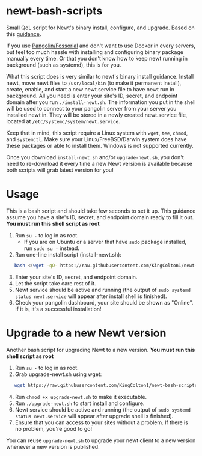 # newt-bash-scripts
Small QoL script for Newt's binary install, configure, and upgrade. Based on this [guidance](https://docs.fossorial.io/Newt/install).

If you use [Pangolin/Fossorial](https://github.com/fosrl/pangolin) and don't want to use Docker in every servers, but feel too much hassle with installing and configuring binary package manually every time. Or that you don't know how to keep newt running in background (such as systemd), this is for you.

What this script does is very similar to newt's binary install guidance. Install newt, move newt files to `/usr/local/bin` (to make it permanent install), create, enable, and start a new newt.service file to have newt run in background. All you need is enter your site's ID, secret, and endpoint domain after you run `./install-newt.sh`. The information you put in the shell will be used to connect to your pangolin server from your server you installed newt in. They will be stored in a newly created newt.service file, located at `/etc/systemd/system/newt.service`.

Keep that in mind, this script require a Linux system with `wget`, `tee`, `chmod`, and `systemctl`. Make sure your Linux/FreeBSD/Darwin system does have these packages or able to install them. Windows is not supported currently.

Once you download `install-newt.sh` and/or `upgrade-newt.sh`, you don't need to re-download it every time a new Newt version is available because both scripts will grab latest version for you!

# Usage
This is a bash script and should take few seconds to set it up. This guidance assume you have a site's ID, secret, and endpoint domain ready to fill it out. **You must run this shell script as root**
1. Run `su -` to log in as root.
   - If you are on Ubuntu or a server that have `sudo` package installed, run `sudo su -` instead.
2. Run one-line install script (install-newt.sh):
```bash
   bash <(wget -qO- https://raw.githubusercontent.com/KingColton1/newt-bash-scripts/main/install-newt.sh)
```
3. Enter your site's ID, secret, and endpoint domain.
4. Let the script take care rest of it.
5. Newt service should be active and running (the output of `sudo systemd status newt.service` will appear after install shell is finished).
6. Check your pangolin dashboard, your site should be shown as "Online". If it is, it's a successful installation!

# Upgrade to a new Newt version
Another bash script for upgrading Newt to a new version. **You must run this shell script as root**
1. Run `su -` to log in as root.
2. Grab upgrade-newt.sh using wget:
```bash
   wget https://raw.githubusercontent.com/KingColton1/newt-bash-scripts/refs/heads/main/upgrade-newt.sh
```
4. Run `chmod +x upgrade-newt.sh` to make it executable.
5. Run `./upgrade-newt.sh` to start install and configure.
7. Newt service should be active and running (the output of `sudo systemd status newt.service` will appear after upgrade shell is finished).
6. Ensure that you can access to your sites without a problem. If there is no problem, you're good to go!

You can reuse `upgrade-newt.sh` to upgrade your newt client to a new version whenever a new version is published.
